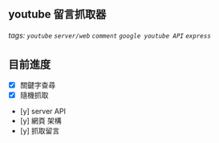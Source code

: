 ## youtube 留言抓取器

###### tags: `youtube` `server/web` `comment` `google youtube API` `express`

## 目前進度

- [x] 關鍵字查尋
- [x] 隨機抓取
- [y] server API
- [y] 網頁 架構
- [y] 抓取留言
